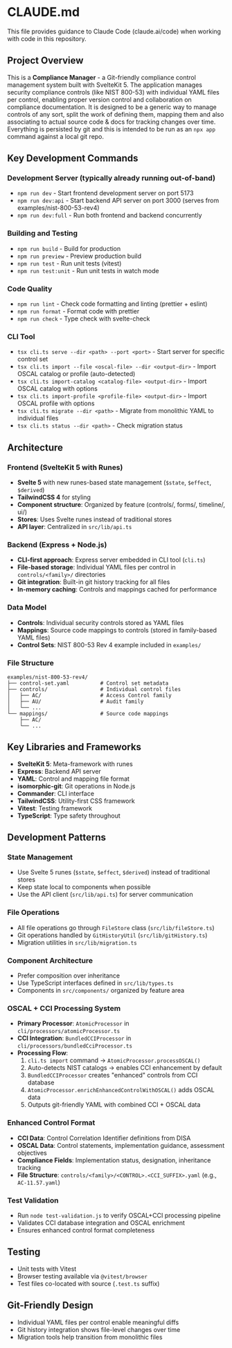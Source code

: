# CLAUDE.md

This file provides guidance to Claude Code (claude.ai/code) when working with code in this repository.

## Project Overview

This is a **Compliance Manager** - a Git-friendly compliance control management system built with SvelteKit 5. The application manages security compliance controls (like NIST 800-53) with individual YAML files per control, enabling proper version control and collaboration on compliance documentation. It is designed to be a generic way to manage 
controls of any sort, split the work of defining them, mapping them and also associating to actual source code & docs 
for tracking changes over time. Everything is persisted by git and this is intended to be run as an `npx app` command
against a local git repo.

## Key Development Commands

### Development Server (typically already running out-of-band)
- `npm run dev` - Start frontend development server on port 5173
- `npm run dev:api` - Start backend API server on port 3000 (serves from examples/nist-800-53-rev4)
- `npm run dev:full` - Run both frontend and backend concurrently

### Building and Testing
- `npm run build` - Build for production
- `npm run preview` - Preview production build
- `npm run test` - Run unit tests (vitest)
- `npm run test:unit` - Run unit tests in watch mode

### Code Quality
- `npm run lint` - Check code formatting and linting (prettier + eslint)
- `npm run format` - Format code with prettier
- `npm run check` - Type check with svelte-check

### CLI Tool
- `tsx cli.ts serve --dir <path> --port <port>` - Start server for specific control set
- `tsx cli.ts import --file <oscal-file> --dir <output-dir>` - Import OSCAL catalog or profile (auto-detected)
- `tsx cli.ts import-catalog <catalog-file> <output-dir>` - Import OSCAL catalog with options
- `tsx cli.ts import-profile <profile-file> <output-dir>` - Import OSCAL profile with options  
- `tsx cli.ts migrate --dir <path>` - Migrate from monolithic YAML to individual files
- `tsx cli.ts status --dir <path>` - Check migration status

## Architecture

### Frontend (SvelteKit 5 with Runes)
- **Svelte 5** with new runes-based state management (`$state`, `$effect`, `$derived`)
- **TailwindCSS 4** for styling
- **Component structure**: Organized by feature (controls/, forms/, timeline/, ui/)
- **Stores**: Uses Svelte runes instead of traditional stores
- **API layer**: Centralized in `src/lib/api.ts`

### Backend (Express + Node.js)
- **CLI-first approach**: Express server embedded in CLI tool (`cli.ts`)
- **File-based storage**: Individual YAML files per control in `controls/<family>/` directories
- **Git integration**: Built-in git history tracking for all files
- **In-memory caching**: Controls and mappings cached for performance

### Data Model
- **Controls**: Individual security controls stored as YAML files
- **Mappings**: Source code mappings to controls (stored in family-based YAML files)
- **Control Sets**: NIST 800-53 Rev 4 example included in `examples/`

### File Structure
```
examples/nist-800-53-rev4/
├── control-set.yaml          # Control set metadata
├── controls/                 # Individual control files
│   ├── AC/                   # Access Control family
│   ├── AU/                   # Audit family
│   └── ...
└── mappings/                 # Source code mappings
    ├── AC/
    └── ...
```

## Key Libraries and Frameworks

- **SvelteKit 5**: Meta-framework with runes
- **Express**: Backend API server
- **YAML**: Control and mapping file format
- **isomorphic-git**: Git operations in Node.js
- **Commander**: CLI interface
- **TailwindCSS**: Utility-first CSS framework
- **Vitest**: Testing framework
- **TypeScript**: Type safety throughout

## Development Patterns

### State Management
- Use Svelte 5 runes (`$state`, `$effect`, `$derived`) instead of traditional stores
- Keep state local to components when possible
- Use the API client (`src/lib/api.ts`) for server communication

### File Operations
- All file operations go through `FileStore` class (`src/lib/fileStore.ts`)
- Git operations handled by `GitHistoryUtil` (`src/lib/gitHistory.ts`)
- Migration utilities in `src/lib/migration.ts`

### Component Architecture
- Prefer composition over inheritance
- Use TypeScript interfaces defined in `src/lib/types.ts`
- Components in `src/components/` organized by feature area

### OSCAL + CCI Processing System
- **Primary Processor**: `AtomicProcessor` in `cli/processors/atomicProcessor.ts`
- **CCI Integration**: `BundledCCIProcessor` in `cli/processors/bundledCciProcessor.ts` 
- **Processing Flow**:
  1. `cli.ts import` command → `AtomicProcessor.processOSCAL()`
  2. Auto-detects NIST catalogs → enables CCI enhancement by default
  3. `BundledCCIProcessor` creates "enhanced" controls from CCI database
  4. `AtomicProcessor.enrichEnhancedControlWithOSCAL()` adds OSCAL data
  5. Outputs git-friendly YAML with combined CCI + OSCAL data

### Enhanced Control Format
- **CCI Data**: Control Correlation Identifier definitions from DISA
- **OSCAL Data**: Control statements, implementation guidance, assessment objectives
- **Compliance Fields**: Implementation status, designation, inheritance tracking
- **File Structure**: `controls/<family>/<CONTROL>.<CCI_SUFFIX>.yaml` (e.g., `AC-11.57.yaml`)

### Test Validation
- Run `node test-validation.js` to verify OSCAL+CCI processing pipeline
- Validates CCI database integration and OSCAL enrichment
- Ensures enhanced control format completeness

## Testing
- Unit tests with Vitest
- Browser testing available via `@vitest/browser`
- Test files co-located with source (`.test.ts` suffix)

## Git-Friendly Design
- Individual YAML files per control enable meaningful diffs
- Git history integration shows file-level changes over time
- Migration tools help transition from monolithic files

